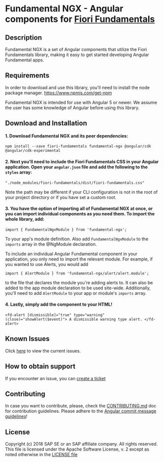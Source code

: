 # Fundamental NGX - Angular components for [Fiori Fundamentals](https://github.com/SAP/fundamental)

## Description
Fundamental NGX is a set of Angular components that utilize the Fiori Fundamentals library, making it easy to get started developing Angular Fundamental apps.

## Requirements
In order to download and use this library, you'll need to install the node package manager.
https://www.npmjs.com/get-npm

Fundamental NGX is intended for use with Angular 5 or newer.  We assume the user has some knowledge of Angular before using this library.

## Download and Installation
#### 1.  Download Fundamental NGX and its peer dependencies:

`npm install --save fiori-fundamentals fundamental-ngx @angular/cdk @angular/cdk-experimental`

#### 2.  Next you'll need to include the Fiori Fundamentals CSS in your Angular application.  Open your `angular.json` file and add the following to the `styles` array:

`"./node_modules/fiori-fundamentals/dist/fiori-fundamentals.css"`

Note the path may be different if your CLI configuration is not in the root of your project directory or if you have set a custom root.

#### 3.  You have the option of importing all of Fundamental NGX at once, or you can import individual components as you need them.  To import the whole library, add:

`import { FundamentalNgxModule } from 'fundamental-ngx';`

To your app's module definition.  Also add `FundamentalNgxModule` to the `imports` array in the @NgModule declaration.

To include an individual Angular Fundamental component in your application, you only need to import the relevant module.  For example, if you wanted to use Alerts, you would add

`import { AlertModule } from 'fundamental-ngx/alert/alert.module';`

to the file that declares the module you're adding alerts to.  It can also be added to the app module declaration to be used site-wide.  Additionally, you'll need to add `AlertModule` to your app or module's `imports` array.

#### 4.  Lastly, simply add the component to your HTML!  

`
      <fd-alert [dismissible]="true" type="warning" (close)="showAlert($event)">
        A dismissible warning type alert.
      </fd-alert>
`

## Known Issues
Click [here](https://github.com/SAP/fundamental-ngx/issues) to view the current issues.

## How to obtain support
If you encounter an issue, you can [create a ticket](https://github.com/SAP/fundamental-ngx/issues)

## Contributing
In case you want to contribute, please, check the [CONTRIBUTING.md](./CONTRIBUTING.md) doc for contribution guidelines.  Please adhere to the [Angular commit message guidelines](https://github.com/angular/angular/blob/master/CONTRIBUTING.md#commit)!

## License
Copyright (c) 2018 SAP SE or an SAP affiliate company. All rights reserved.
This file is licensed under the Apache Software License, v. 2 except as noted otherwise in the [LICENSE file](https://github.com/SAP/fundamental-ngx/blob/master/LICENSE.txt)
